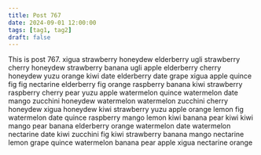 ```yaml
---
title: Post 767
date: 2024-09-01 12:00:00
tags: [tag1, tag2]
draft: false
---
```

This is post 767.
xigua
strawberry
honeydew
elderberry
ugli
strawberry
cherry
honeydew
strawberry
banana
ugli
apple
elderberry
cherry
honeydew
yuzu
orange
kiwi
date
elderberry
date
grape
xigua
apple
quince
fig
fig
nectarine
elderberry
fig
orange
raspberry
banana
kiwi
strawberry
raspberry
cherry
pear
yuzu
apple
watermelon
quince
watermelon
date
mango
zucchini
honeydew
watermelon
watermelon
zucchini
cherry
honeydew
xigua
honeydew
kiwi
strawberry
yuzu
apple
orange
lemon
fig
watermelon
date
quince
raspberry
mango
lemon
kiwi
banana
pear
kiwi
kiwi
mango
pear
banana
elderberry
orange
watermelon
date
watermelon
nectarine
date
kiwi
zucchini
fig
kiwi
strawberry
banana
mango
nectarine
lemon
grape
quince
watermelon
banana
pear
apple
xigua
nectarine
orange

